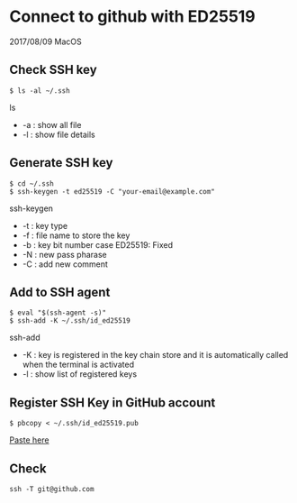 # Connect to github with ED25519

2017/08/09
MacOS

## Check SSH key

```
$ ls -al ~/.ssh
```

ls
- -a : show all file
- -l : show file details

## Generate SSH key

```
$ cd ~/.ssh
$ ssh-keygen -t ed25519 -C "your-email@example.com"
```

ssh-keygen
- -t : key type
- -f : file name to store the key
- -b : key bit number
    case ED25519: Fixed
- -N : new pass pharase
- -C : add new comment

## Add to SSH agent

```
$ eval "$(ssh-agent -s)"
$ ssh-add -K ~/.ssh/id_ed25519
```

ssh-add
- -K : key is registered in the key chain store and it is automatically called when the terminal is activated
- -l : show list of registered keys

## Register SSH Key in GitHub account

```
$ pbcopy < ~/.ssh/id_ed25519.pub
```

[Paste here](https://github.com/settings/keys)


## Check

```
ssh -T git@github.com
```
